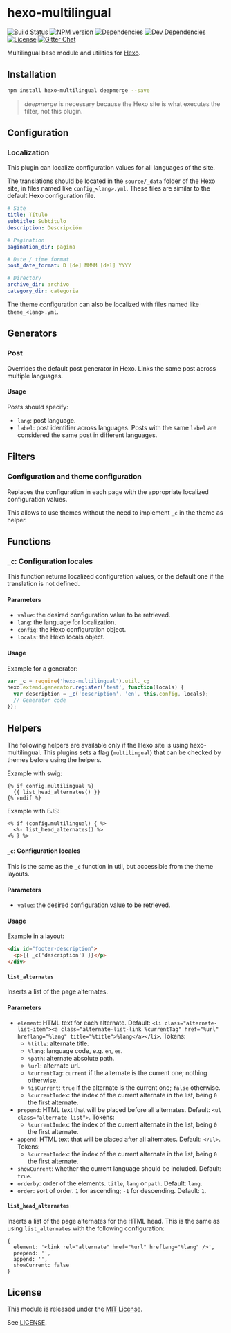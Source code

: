 hexo-multilingual
=================

[![Build Status](https://travis-ci.org/ahaasler/hexo-multilingual.svg?branch=master)](https://travis-ci.org/ahaasler/hexo-multilingual)
[![NPM version](https://badge.fury.io/js/hexo-multilingual.svg)](http://badge.fury.io/js/hexo-multilingual)
[![Dependencies](https://www.bithound.io/github/ahaasler/hexo-multilingual/badges/dependencies.svg)](https://www.bithound.io/github/ahaasler/hexo-multilingual/master/dependencies/npm)
[![Dev Dependencies](https://www.bithound.io/github/ahaasler/hexo-multilingual/badges/devDependencies.svg)](https://www.bithound.io/github/ahaasler/hexo-multilingual/master/dependencies/npm)
[![License](https://img.shields.io/github/license/ahaasler/hexo-multilingual.svg)](LICENSE)
[![Gitter Chat](https://img.shields.io/gitter/room/ahaasler/hexo-multilingual.svg)](https://gitter.im/ahaasler/hexo-multilingual)

Multilingual base module and utilities for [Hexo](http://hexo.io/).

Installation
------------

``` bash
npm install hexo-multilingual deepmerge --save
```

> *deepmerge* is necessary because the Hexo site is what executes the filter,
not this plugin.

Configuration
-------------

### Localization

This plugin can localize configuration values for all languages of the site.

The translations should be located in the `source/_data` folder of the Hexo
site, in files named like `config_<lang>.yml`. These files are similar to the
default Hexo configuration file.

```yaml
# Site
title: Título
subtitle: Subtítulo
description: Descripción

# Pagination
pagination_dir: pagina

# Date / time format
post_date_format: D [de] MMMM [del] YYYY

# Directory
archive_dir: archivo
category_dir: categoria
```

The theme configuration can also be localized with files named like
`theme_<lang>.yml`.

Generators
----------

### Post

Overrides the default post generator in Hexo. Links the same post across
multiple languages.

#### Usage

Posts should specify:

- `lang`: post language.
- `label`: post identifier across languages. Posts with the same `label` are
considered the same post in different languages.

Filters
-------

### Configuration and theme configuration

Replaces the configuration in each page with the appropriate localized
configuration values.

This allows to use themes without the need to implement `_c` in the theme as
helper.

Functions
---------

### `_c`: Configuration locales

This function returns localized configuration values, or the default one if the
translation is not defined.

#### Parameters

- `value`: the desired configuration value to be retrieved.
- `lang`: the language for localization.
- `config`: the Hexo configuration object.
- `locals`: the Hexo locals object.

#### Usage

Example for a generator:

```javascript
var _c = require('hexo-multilingual').util._c;
hexo.extend.generator.register('test', function(locals) {
  var description = _c('description', 'en', this.config, locals);
  // Generator code
});
```

Helpers
-------

The following helpers are available only if the Hexo site is using
hexo-multilingual. This plugins sets a flag (`multilingual`) that can be
checked by themes before using the helpers.

Example with swig:

```
{% if config.multilingual %}
  {{ list_head_alternates() }}
{% endif %}
```

Example with EJS:

```
<% if (config.multilingual) { %>
  <%- list_head_alternates() %>
<% } %>
```

#### `_c`: Configuration locales

This is the same as the `_c` function in util, but accessible from the theme
layouts.

#### Parameters

- `value`: the desired configuration value to be retrieved.

#### Usage

Example in a layout:

```html
<div id="footer-description">
  <p>{{ _c('description') }}</p>
</div>
```

#### `list_alternates`

Inserts a list of the page alternates.

#### Parameters

- `element`: HTML text for each alternate. Default: `<li class="alternate-list-item"><a class="alternate-list-link %currentTag" href="%url" hreflang="%lang" title="%title">%lang</a></li>`. Tokens:
  - `%title`: alternate title.
  - `%lang`: language code, e.g. `en`, `es`.
  - `%path`: alternate absolute path.
  - `%url`: alternate url.
  - `%currentTag`: `current` if the alternate is the current one; nothing otherwise.
  - `%isCurrent`: `true` if the alternate is the current one; `false` otherwise.
  - `%currentIndex`: the index of the current alternate in the list, being `0` the first alternate.
- `prepend`: HTML text that will be placed before all alternates. Default: `<ul class="alternate-list">`. Tokens:
  - `%currentIndex`: the index of the current alternate in the list, being `0` the first alternate.
- `append`: HTML text that will be placed after all alternates. Default: `</ul>`. Tokens:
  - `%currentIndex`: the index of the current alternate in the list, being `0` the first alternate.
- `showCurrent`: whether the current language should be included. Default: `true`.
- `orderby`: order of the elements. `title`, `lang` or `path`. Default: `lang`.
- `order`: sort of order. `1` for ascending; `-1` for descending. Default: `1`.

#### `list_head_alternates`

Inserts a list of the page alternates for the HTML head. This is the same as
using `list_alternates` with the following configuration:

```
{
  element: '<link rel="alternate" href="%url" hreflang="%lang" />',
  prepend: '',
  append: '',
  showCurrent: false
}
```

License
-------

This module is released under the [MIT License](http://opensource.org/licenses/MIT "The MIT License").

See [LICENSE](LICENSE "The MIT License").
